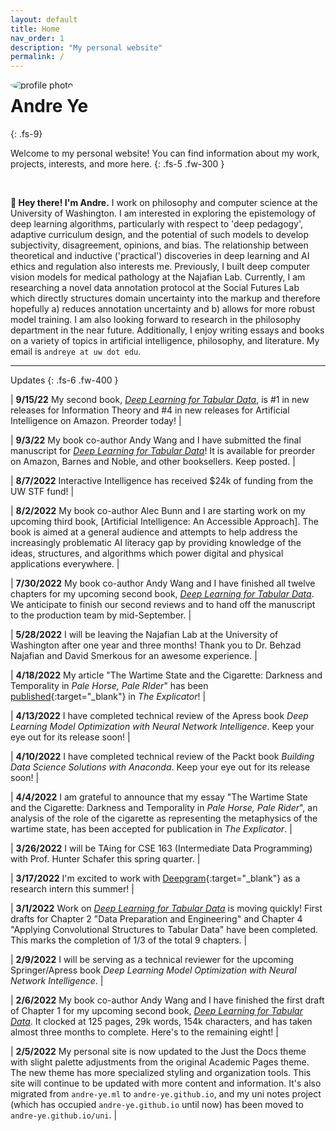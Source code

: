 ```yaml
---
layout: default
title: Home
nav_order: 1
description: "My personal website"
permalink: /
---
```


<style>
img {
  border-radius: 50%;
}
</style>

<img src="https://andre-ye.github.io/assets/images/indoors-window-cropped.jpg" alt="profile photo" style="float: left; margin-right: 15px; max-height: 120px; width: auto;">

# Andre Ye
{: .fs-9}
<!-- 
My personal website
{: .fs-6 .fw-300 } -->



Welcome to my personal website! You can find information about my work, projects, interests, and more here.
{: .fs-5 .fw-300 }

<br>

**👋 Hey there! I'm Andre.** I work on philosophy and computer science at the University of Washington. I am interested in exploring the epistemology of deep learning algorithms, particularly with respect to 'deep pedagogy', adaptive curriculum design, and the potential of such models to develop subjectivity, disagreement, opinions, and bias. The relationship between theoretical and inductive ('practical') discoveries in deep learning and AI ethics and regulation also interests me. Previously, I built deep computer vision models for medical pathology at the Najafian Lab. Currently, I am researching a novel data annotation protocol at the Social Futures Lab which directly structures domain uncertainty into the markup and therefore hopefully a) reduces annotation uncertainty and b) allows for more robust model training. I am also looking forward to research in the philosophy department in the near future. Additionally, I enjoy writing essays and books on a variety of topics in artificial intelligence, philosophy, and literature. My email is `andreye at uw dot edu`.

---

Updates
{: .fs-6 .fw-400 }

| **9/15/22** My second book, [*Deep Learning for Tabular Data*](https://andre-ye.github.io/docs/books/dl-for-tabular/), is #1 in new releases for Information Theory and #4 in new releases for Artificial Intelligence on Amazon. Preorder today! |

| **9/3/22** My book co-author Andy Wang and I have submitted the final manuscript for [*Deep Learning for Tabular Data*](https://andre-ye.github.io/docs/books/dl-for-tabular/)! It is available for preorder on Amazon, Barnes and Noble, and other booksellers. Keep posted. |

| **8/7/2022** Interactive Intelligence has received $24k of funding from the UW STF fund! |

| **8/2/2022** My book co-author Alec Bunn and I are starting work on my upcoming third book, [Artificial Intelligence: An Accessible Approach]. The book is aimed at a general audience and attempts to help address the increasingly problematic AI literacy gap by providing knowledge of the ideas, structures, and algorithms which power digital and physical applications everywhere. |

| **7/30/2022** My book co-author Andy Wang and I have finished all twelve chapters for my upcoming second book, [*Deep Learning for Tabular Data*](https://andre-ye.github.io/docs/books/dl-for-tabular/). We anticipate to finish our second reviews and to hand off the manuscript to the production team by mid-September. |

| **5/28/2022** I will be leaving the Najafian Lab at the University of Washington after one year and three months! Thank you to Dr. Behzad Najafian and David Smerkous for an awesome experience. |

| **4/18/2022** My article "The Wartime State and the Cigarette: Darkness and Temporality in *Pale Horse, Pale RIder*" has been [published](https://www.tandfonline.com/doi/full/10.1080/00144940.2022.2063706){:target="_blank"} in *The Explicator*! |

| **4/13/2022** I have completed technical review of the Apress book *Deep Learning Model Optimization with Neural Network Intelligence*. Keep your eye out for its release soon! |

| **4/10/2022** I have completed technical review of the Packt book *Building Data Science Solutions with Anaconda*. Keep your eye out for its release soon! |

| **4/4/2022** I am grateful to announce that my essay "The Wartime State and the Cigarette: Darkness and Temporality in *Pale Horse, Pale Rider*", an analysis of the role of the cigarette as representing the metaphysics of the wartime state, has been accepted for publication in *The Explicator*. |

<!-- | **4/3/2022** I will be authoring the course *Data Science for Cybersecurity* with the International Council of Electronic Commerce Consultants (EC-Council). The course is expected to be finished by mid-summer of this year. | -->

| **3/26/2022** I will be TAing for CSE 163 (Intermediate Data Programming) with Prof. Hunter Schafer this spring quarter. |

| **3/17/2022** I'm excited to work with [Deepgram](https://deepgram.com/){:target="_blank"} as a research intern this summer! |

| **3/1/2022** Work on [*Deep Learning for Tabular Data*](https://andre-ye.github.io/docs/books/dl-for-tabular/) is moving quickly! First drafts for Chapter 2 "Data Preparation and Engineering" and Chapter 4 "Applying Convolutional Structures to Tabular Data" have been completed. This marks the completion of 1/3 of the total 9 chapters. |

| **2/9/2022** I will be serving as a technical reviewer for the upcoming Springer/Apress book *Deep Learning Model Optimization with Neural Network Intelligence*. |

| **2/6/2022** My book co-author Andy Wang and I have finished the first draft of Chapter 1 for my upcoming second book, [*Deep Learning for Tabular Data*](https://andre-ye.github.io/docs/books/dl-for-tabular/). It clocked at 125 pages, 29k words, 154k characters, and has taken almost three months to complete. Here's to the remaining eight! |

| **2/5/2022** My personal site is now updated to the Just the Docs theme with slight palette adjustments from the original Academic Pages theme. The new theme has more specialized styling and organization tools. This site will continue to be updated with more content and information. It's also migrated from `andre-ye.ml` to `andre-ye.github.io`, and my uni notes project (which has occupied `andre-ye.github.io` until now) has been moved to `andre-ye.github.io/uni`. |
